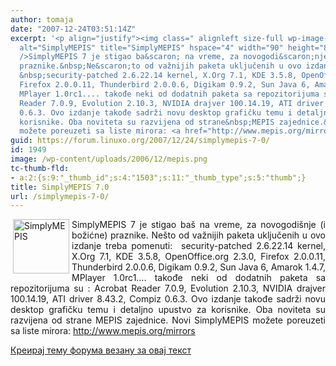 ```yaml
---
author: tomaja
date: "2007-12-24T03:51:14Z"
excerpt: '<p align="justify"><img class=" alignleft size-full wp-image-1503" src="https://linuxo.org/wp-content/uploads/2006/12/mepis.png"
  alt="SimplyMEPIS" title="SimplyMEPIS" hspace="4" width="90" height="87" align="left"
  />SimplyMEPIS 7 je stigao ba&scaron; na vreme, za novogodi&scaron;nje (i božićne)
  praznike.&nbsp;Ne&scaron;to od važnijih paketa uključenih u ovo izdanje treba pomenuti:
  &nbsp;security-patched 2.6.22.14 kernel, X.Org 7.1, KDE 3.5.8, OpenOffice.org 2.3.0,
  Firefox 2.0.0.11, Thunderbird 2.0.0.6, Digikam 0.9.2, Sun Java 6, Amarok 1.4.7,
  MPlayer 1.0rc1.... takođe neki od dodatnih paketa sa repozitorijuma su : Acrobat
  Reader 7.0.9, Evolution 2.10.3, NVIDIA drajver 100.14.19, ATI driver 8.43.2, Compiz
  0.6.3. Ovo izdanje takođe sadrži novu desktop grafičku temu i detaljno upustvo za
  korisnike. Oba noviteta su razvijena od strane&nbsp;MEPIS zajednice.&nbsp;Novi SimplyMEPIS
  možete poreuzeti sa liste mirora: <a href="http://www.mepis.org/mirrors">http://www.mepis.org/mirrors</a></p>'
guid: https://forum.linuxo.org/2007/12/24/simplymepis-7-0/
id: 1949
image: /wp-content/uploads/2006/12/mepis.png
tc-thumb-fld:
- a:2:{s:9:"_thumb_id";s:4:"1503";s:11:"_thumb_type";s:5:"thumb";}
title: SimplyMEPIS 7.0
url: /simplymepis-7-0/
---
```

<p align="justify">
  <img class=" alignleft size-full wp-image-1503" src="https://linuxo.org/wp-content/uploads/2006/12/mepis.png" alt="SimplyMEPIS" title="SimplyMEPIS" hspace="4" width="90" height="87" align="left" />SimplyMEPIS 7 je stigao ba&scaron; na vreme, za novogodi&scaron;nje (i božićne) praznike.&nbsp;Ne&scaron;to od važnijih paketa uključenih u ovo izdanje treba pomenuti: &nbsp;security-patched 2.6.22.14 kernel, X.Org 7.1, KDE 3.5.8, OpenOffice.org 2.3.0, Firefox 2.0.0.11, Thunderbird 2.0.0.6, Digikam 0.9.2, Sun Java 6, Amarok 1.4.7, MPlayer 1.0rc1&#8230;. takođe neki od dodatnih paketa sa repozitorijuma su : Acrobat Reader 7.0.9, Evolution 2.10.3, NVIDIA drajver 100.14.19, ATI driver 8.43.2, Compiz 0.6.3. Ovo izdanje takođe sadrži novu desktop grafičku temu i detaljno upustvo za korisnike. Oba noviteta su razvijena od strane&nbsp;MEPIS zajednice.&nbsp;Novi SimplyMEPIS možete poreuzeti sa liste mirora: <a href="http://www.mepis.org/mirrors">http://www.mepis.org/mirrors</a>
</p>

<!--break-->

[Креирај тему форума везану за овај текст](https://linuxo.org/nova-tema-na-forumu/?se_pid=1949)